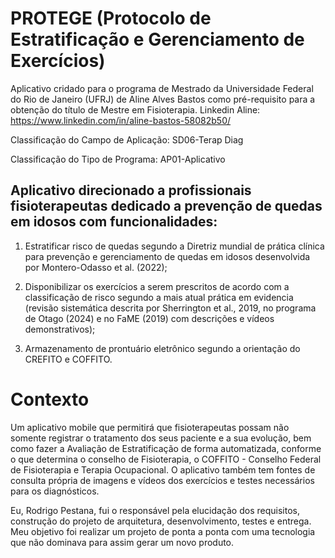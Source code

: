 # PROTEGE (Protocolo de Estratificação e Gerenciamento de Exercícios)
Aplicativo cridado para o programa de Mestrado da Universidade Federal do Rio de Janeiro (UFRJ) de Aline Alves Bastos como pré-requisito para a obtenção do título de Mestre em Fisioterapia.
Linkedin Aline: https://www.linkedin.com/in/aline-bastos-58082b50/

Classificação do Campo de Aplicação:
SD06-Terap Diag

Classificação do Tipo de Programa:
AP01-Aplicativo

## Aplicativo direcionado a profissionais fisioterapeutas dedicado a prevenção de quedas em idosos com funcionalidades: 

1. Estratificar risco de quedas segundo a Diretriz mundial de prática clínica para prevenção e gerenciamento de quedas em idosos desenvolvida por Montero-Odasso et al. (2022);

 2. Disponibilizar os exercícios a serem prescritos de acordo com a classificação de risco segundo a mais atual prática em evidencia (revisão sistemática descrita por Sherrington et al., 2019, no programa de Otago (2024) e no FaME (2019) com descrições e vídeos demonstrativos);
  
3. Armazenamento de prontuário eletrônico segundo a orientação do CREFITO e COFFITO.

# Contexto

Um aplicativo mobile que permitirá que fisioterapeutas possam não somente registrar o tratamento dos seus paciente e a sua evolução, bem como fazer a Avaliação de Estratificação de forma automatizada, conforme o que determina o conselho de Fisioterapia, o COFFITO - Conselho Federal de Fisioterapia e Terapia Ocupacional.
O aplicativo também tem fontes de consulta própria de imagens e vídeos dos exercícios e testes necessários para os diagnósticos.

Eu, Rodrigo Pestana, fui o responsável pela elucidação dos requisitos, construção do projeto de arquitetura, desenvolvimento, testes e entrega. Meu objetivo foi realizar um projeto de ponta a ponta com uma tecnologia que não dominava para assim gerar um novo produto.
